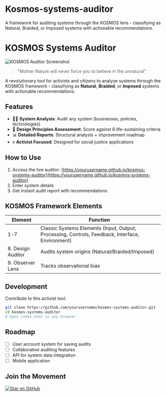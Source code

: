 # Kosmos-systems-auditor
A framework for auditing systems through the KOSMOS lens - classifying as Natural, Braided, or Imposed systems with actionable recommendations.
# KOSMOS Systems Auditor

![KOSMOS Auditor Screenshot](https://via.placeholder.com/800x400?text=KOSMOS+Systems+Auditor+Screenshot)

> "Mother Nature will never force you to believe in the unnatural"

A revolutionary tool for activists and citizens to analyze systems through the KOSMOS framework - classifying as **Natural**, **Braided**, or **Imposed** systems with actionable recommendations.

## Features

- 🕵️‍♂️ **System Analysis**: Audit any system (businesses, policies, technologies)
- 🌿 **Design Principles Assessment**: Score against 8 life-sustaining criteria
- 📊 **Detailed Reports**: Structural analysis + improvement roadmap
- ✊ **Activist Focused**: Designed for social justice applications

## How to Use

1. Access the live auditor: [https://yourusername.github.io/kosmos-systems-auditor](https://yourusername.github.io/kosmos-systems-auditor)
2. Enter system details
3. Get instant audit report with recommendations

## KOSMOS Framework Elements

| Element | Function |
|---------|----------|
| 1-7     | Classic Systems Elements (Input, Output, Processing, Controls, Feedback, Interface, Environment) |
| 8. Design Auditor | Audits system origins (Natural/Braided/Imposed) |
| 9. Observer Lens | Tracks observational bias |

## Development

Contribute to this activist tool:
```bash
git clone https://github.com/yourusername/kosmos-systems-auditor.git
cd kosmos-systems-auditor
# Open index.html in any browser
```

## Roadmap

- [ ] User account system for saving audits
- [ ] Collaborative auditing features
- [ ] API for system data integration
- [ ] Mobile application

## Join the Movement

[![Star on GitHub](https://img.shields.io/github/stars/yourusername/kosmos-systems-auditor?style=social)](https://github.com/yourusername/kosmos-systems-auditor/stargazers)
